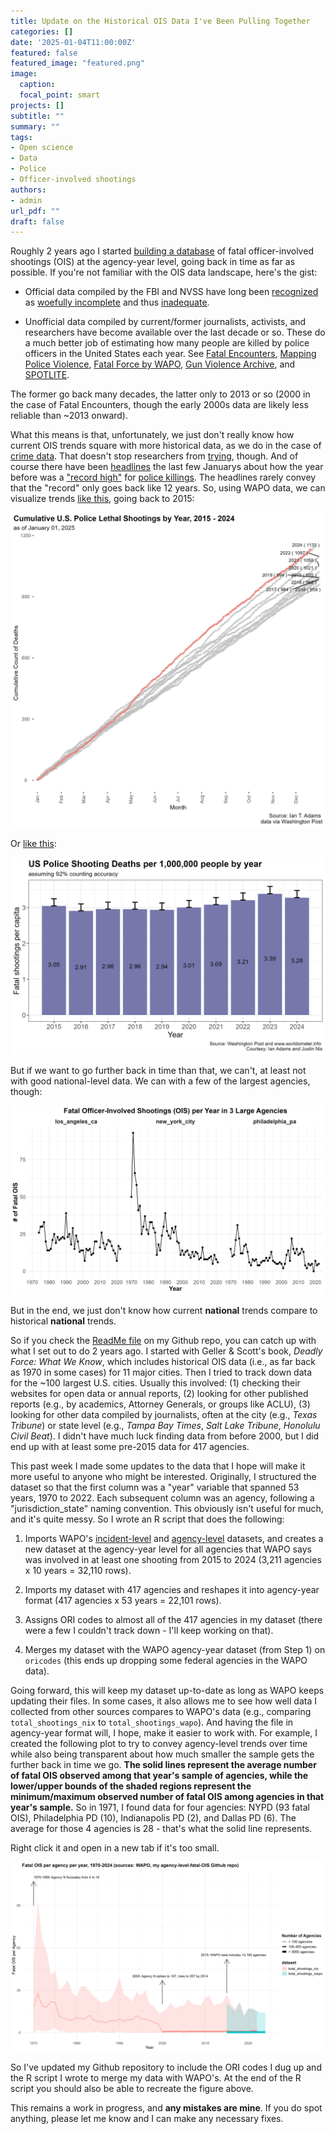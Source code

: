 ```yaml
---
title: Update on the Historical OIS Data I've Been Pulling Together
categories: []
date: '2025-01-04T11:00:00Z'
featured: false
featured_image: "featured.png"
image:
  caption: 
  focal_point: smart
projects: []
subtitle: ""
summary: ""
tags:
- Open science
- Data
- Police
- Officer-involved shootings
authors: 
- admin
url_pdf: ""
draft: false
---
```


Roughly 2 years ago I started [building a database](https://github.com/jnixy/agency-level-fatal-OIS) of fatal officer-involved shootings (OIS) at the agency-year level, going back in time as far as possible. If you're not familiar with the OIS data landscape, here's the gist:

* Official data compiled by the FBI and NVSS have long been [recognized](https://heinonline.org/HOL/P?h=hein.journals/jclc70&i=556) as [woefully incomplete](https://doi.org/10.3818/JRP.4.1.2002.87) and thus [inadequate](https://doi.org/10.1177/1088767911430861). 

* Unofficial data compiled by current/former journalists, activists, and researchers have become available over the last decade or so. These do a much better job of estimating how many people are killed by police officers in the United States each year. See [Fatal Encounters](https://fatalencounters.org), [Mapping Police Violence](https://policedata.org), [Fatal Force by WAPO](https://www.washingtonpost.com/graphics/investigations/police-shootings-database/), [Gun Violence Archive](https://www.gunviolencearchive.org/), and [SPOTLITE](https://clinecenter.illinois.edu/spotlite). 

The former go back many decades, the latter only to 2013 or so (2000 in the case of Fatal Encounters, though the early 2000s data are likely less reliable than ~2013 onward). 

What this means is that, unfortunately, we just don't really know how current OIS trends square with more historical data, as we do in the case of [crime data](https://link.springer.com/article/10.1007/s10940-015-9277-2). That doesn't stop researchers from [trying](https://x.com/jnixy/status/1635677916762886149), though. And of course there have been [headlines](https://www.theguardian.com/us-news/2024/jan/08/2023-us-police-violence-increase-record-deadliest-year-decade) the last few Januarys about how the year before was a ["record high"](https://www.theguardian.com/us-news/2023/jan/06/us-police-killings-record-number-2022) for [police killings](https://www.usatoday.com/story/news/nation/2024/01/17/police-killings-record-2023/72174081007/). The headlines rarely convey that the "record" only goes back like 12 years. So, using WAPO data, we can visualize trends [like this](https://x.com/ian_t_adams/status/1874608480054866092), going back to 2015:

![](cumulative_ois.jfif)

Or [like this](https://x.com/ian_t_adams/status/1874608484748329388):

![](national_ois_rates.jfif)

But if we want to go further back in time than that, we can't, at least not with good national-level data. We can with a few of the largest agencies, though:

![](lapd_nypd_ppd.png)

But in the end, we just don't know how current **national** trends compare to historical **national** trends.

So if you check the [ReadMe file](https://github.com/jnixy/agency-level-fatal-OIS/blob/main/README.md) on my Github repo, you can catch up with what I set out to do 2 years ago. I started with Geller & Scott's book, *Deadly Force: What We Know*, which includes historical OIS data (i.e., as far back as 1970 in some cases) for 11 major cities. Then I tried to track down data for the ~100 largest U.S. cities. Usually this involved: (1) checking their websites for open data or annual reports, (2) looking for other published reports (e.g., by academics, Attorney Generals, or groups like ACLU), (3) looking for other data compiled by journalists, often at the city (e.g., *Texas Tribune*) or state level (e.g., *Tampa Bay Times*, *Salt Lake Tribune*, *Honolulu Civil Beat*). I didn't have much luck finding data from before 2000, but I did end up with at least some pre-2015 data for 417 agencies. 

This past week I made some updates to the data that I hope will make it more useful to anyone who might be interested. Originally, I structured the dataset so that the first column was a "year" variable that spanned 53 years, 1970 to 2022. Each subsequent column was an agency, following a "jurisdiction_state" naming convention. This obviously isn't useful for much, and it's quite messy. So I wrote an R script that does the following: 

1. Imports WAPO's [incident-level](https://raw.githubusercontent.com/washingtonpost/data-police-shootings/refs/heads/master/v2/fatal-police-shootings-data.csv) and [agency-level](https://raw.githubusercontent.com/washingtonpost/data-police-shootings/refs/heads/master/v2/fatal-police-shootings-agencies.csv) datasets, and creates a new dataset at the agency-year level for all agencies that WAPO says was involved in at least one shooting from 2015 to 2024 (3,211 agencies x 10 years = 32,110 rows). 

2. Imports my dataset with 417 agencies and reshapes it into agency-year format (417 agencies x 53 years = 22,101 rows).

3. Assigns ORI codes to almost all of the 417 agencies in my dataset (there were a few I couldn't track down - I'll keep working on that). 

4. Merges my dataset with the WAPO agency-year dataset (from Step 1) on `oricodes` (this ends up dropping some federal agencies in the WAPO data). 

Going forward, this will keep my dataset up-to-date as long as WAPO keeps updating their files. In some cases, it also allows me to see how well data I collected from other sources compares to WAPO's data (e.g., comparing `total_shootings_nix` to `total_shootings_wapo`). And having the file in agency-year format will, I hope, make it easier to work with. For example, I created the following plot to try to convey agency-level trends over time while also being transparent about how much smaller the sample gets the further back in time we go. **The solid lines represent the average number of fatal OIS observed among that year's sample of agencies, while the lower/upper bounds of the shaded regions represent the minimum/maximum observed number of fatal OIS among agencies in that year's sample.** So in 1971, I found data for four agencies: NYPD (93 fatal OIS), Philadelphia PD (10), Indianapolis PD (2), and Dallas PD (6). The average for those 4 agencies is 28 - that's what the solid line represents. 

Right click it and open in a new tab if it's too small. 

![fois_trends](yearly_fois_trends.png)

So I've updated my Github repository to include the ORI codes I dug up and the R script I wrote to merge my data with WAPO's. At the end of the R script you should also be able to recreate the figure above. 

This remains a work in progress, and **any mistakes are mine**. If you do spot anything, please let me know and I can make any necessary fixes. 
